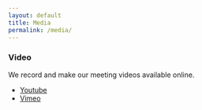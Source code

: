 ```yaml
---
layout: default
title: Media
permalink: /media/
---
```


### Video

We record and make our meeting videos available online. 

* [Youtube](https://www.youtube.com/user/OpenNSM)
* [Vimeo](https://vimeo.com/opennsm)
